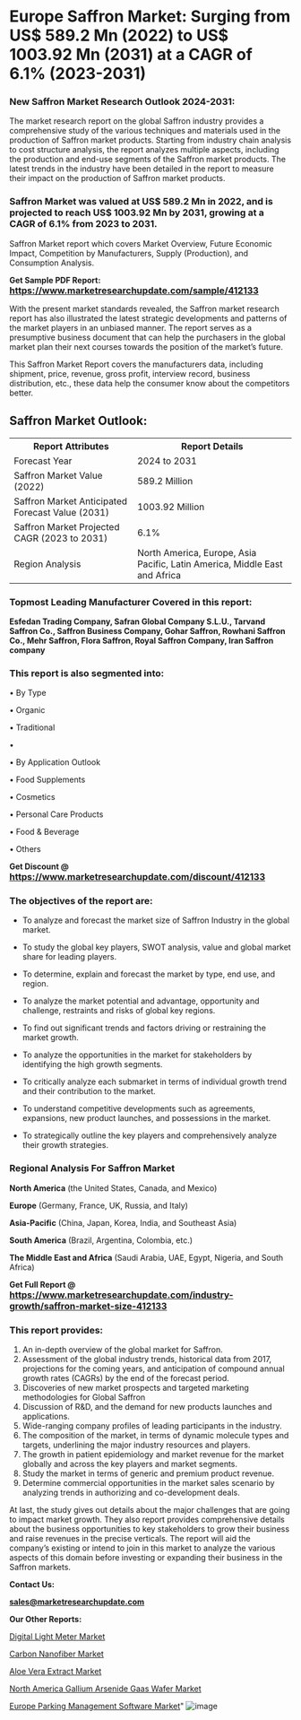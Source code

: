 # Europe Saffron Market: Surging from US$ 589.2 Mn (2022) to US$ 1003.92 Mn (2031) at a CAGR of 6.1% (2023-2031)

<strong><h3>New Saffron Market Research Outlook 2024-2031:</h3></strong>

The market research report on the global Saffron industry provides a comprehensive study of the various techniques and materials used in the production of Saffron market products. Starting from industry chain analysis to cost structure analysis, the report analyzes multiple aspects, including the production and end-use segments of the Saffron market products. The latest trends in the industry have been detailed in the report to measure their impact on the production of Saffron market products.

<strong><h3>Saffron Market was valued at US$ 589.2 Mn in 2022, and is projected to reach US$ 1003.92 Mn by 2031, growing at a CAGR of 6.1% from 2023 to 2031.</h3></strong>

Saffron Market report which covers Market Overview, Future Economic Impact, Competition by Manufacturers, Supply (Production), and Consumption Analysis.

<strong>Get Sample PDF Report: <a href=https://www.marketresearchupdate.com/sample/412133><font size=3 color=#0000ff>https://www.marketresearchupdate.com/sample/412133</font></a></strong>

With the present market standards revealed, the Saffron market research report has also illustrated the latest strategic developments and patterns of the market players in an unbiased manner. The report serves as a presumptive business document that can help the purchasers in the global market plan their next courses towards the position of the market’s future.

This Saffron Market Report covers the manufacturers data, including shipment, price, revenue, gross profit, interview record, business distribution, etc., these data help the consumer know about the competitors better.

<html>
<body>

<h2>Saffron Market Outlook:</h2>

<table>
  <tr>
    <th>Report Attributes</th>
    <th>Report Details</th>
  </tr>
  <tr>
    <td>Forecast Year</td>
    <td>2024 to 2031</td>
  </tr>
  <tr>
    <td>Saffron Market Value (2022)</td>
    <td>589.2 Million</td>
  </tr>
  <tr>
    <td>Saffron Market Anticipated Forecast Value (2031)</td>
    <td>1003.92 Million</td>
  </tr>
  <tr>
    <td>Saffron Market Projected CAGR (2023 to 2031)</td>
    <td>6.1%</td>
  </tr>
  <tr>
    <td>Region Analysis</td>
    <td>North America, Europe, Asia Pacific, Latin America, Middle East and Africa</td>
  </tr>
</table>

</body>
</html>

<strong><h3>Topmost Leading Manufacturer Covered in this report:</h3></strong>

<strong>Esfedan Trading Company, Safran Global Company S.L.U., Tarvand Saffron Co., Saffron Business Company, Gohar Saffron, Rowhani Saffron Co., Mehr Saffron, Flora Saffron, Royal Saffron Company, Iran Saffron company</strong>

<strong><h3>This report is also segmented into:</h3></strong>

• By Type

• Organic

• Traditional

• 

• By Application Outlook

• Food Supplements

• Cosmetics

• Personal Care Products

• Food & Beverage

• Others

<strong>Get Discount @ <a href=https://www.marketresearchupdate.com/discount/412133><font size=3 color=#0000ff>https://www.marketresearchupdate.com/discount/412133</font></a></strong>

<strong><h3>The objectives of the report are:</h3></strong>

- To analyze and forecast the market size of Saffron Industry in the global market.

- To study the global key players, SWOT analysis, value and global market share for leading players.

- To determine, explain and forecast the market by type, end use, and region.

- To analyze the market potential and advantage, opportunity and challenge, restraints and risks of global key regions.

- To find out significant trends and factors driving or restraining the market growth.

- To analyze the opportunities in the market for stakeholders by identifying the high growth segments.

- To critically analyze each submarket in terms of individual growth trend and their contribution to the market.

- To understand competitive developments such as agreements, expansions, new product launches, and possessions in the market.

- To strategically outline the key players and comprehensively analyze their growth strategies.

<strong><h3>Regional Analysis For Saffron Market</h3></strong>

<strong>North America</strong> (the United States, Canada, and Mexico)

<strong>Europe</strong> (Germany, France, UK, Russia, and Italy)

<strong>Asia-Pacific</strong> (China, Japan, Korea, India, and Southeast Asia)

<strong>South America</strong> (Brazil, Argentina, Colombia, etc.)

<strong>The Middle East and Africa</strong> (Saudi Arabia, UAE, Egypt, Nigeria, and South Africa)

<strong>Get Full Report @ <a href=https://www.marketresearchupdate.com/industry-growth/saffron-market-size-412133><font size=3 color=#0000ff>https://www.marketresearchupdate.com/industry-growth/saffron-market-size-412133</font></a></strong>

<strong><h3>This report provides:</h3></strong>
<ol>
  <li>An in-depth overview of the global market for Saffron.</li>
  <li>Assessment of the global industry trends, historical data from 2017, projections for the coming years, and anticipation of compound annual growth rates (CAGRs) by the end of the forecast period.</li>
  <li>Discoveries of new market prospects and targeted marketing methodologies for Global Saffron</li>
  <li>Discussion of R&amp;D, and the demand for new products launches and applications.</li>
  <li>Wide-ranging company profiles of leading participants in the industry.</li>
  <li>The composition of the market, in terms of dynamic molecule types and targets, underlining the major industry resources and players.</li>
  <li>The growth in patient epidemiology and market revenue for the market globally and across the key players and market segments.</li>
  <li>Study the market in terms of generic and premium product revenue.</li>
  <li>Determine commercial opportunities in the market sales scenario by analyzing trends in authorizing and co-development deals.</li>
</ol>

At last, the study gives out details about the major challenges that are going to impact market growth. They also report provides comprehensive details about the business opportunities to key stakeholders to grow their business and raise revenues in the precise verticals. The report will aid the company’s existing or intend to join in this market to analyze the various aspects of this domain before investing or expanding their business in the Saffron markets.

<strong>Contact Us:</strong>

<strong>sales@marketresearchupdate.com</strong>

<strong>Our Other Reports:</strong>

<a href=https://www.linkedin.com/pulse/digital-light-meter-market-2023-future-scope>Digital Light Meter Market</a>

<a href=https://www.linkedin.com/pulse/carbon-nanofiber-market-opportunities-stay-ahead>Carbon Nanofiber Market</a>

<a href=https://www.linkedin.com/pulse/aloe-vera-extract-market-size-share-outlook-growth-prospects>Aloe Vera Extract Market</a>

<a href=https://www.linkedin.com/pulse/north-america-gallium-arsenide-gaas-wafer-market>North America Gallium Arsenide Gaas Wafer Market</a>

<a href=https://www.linkedin.com/pulse/europe-parking-management-software-market-2023-industry>Europe Parking Management Software Market</a>"
![image](https://github.com/rutujamande/Market-Report-Analysis/assets/158454097/1d797f23-3154-42dd-8713-0053e137352a)
